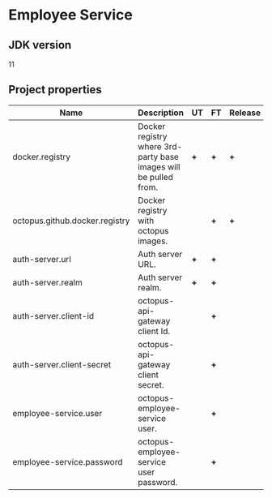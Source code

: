 # Employee Service

## JDK version

11

## Project properties

| Name                           | Description                                                      | UT    | FT    | Release |
|--------------------------------|------------------------------------------------------------------|-------|-------|---------|
| docker.registry                | Docker registry where 3rd-party base images will be pulled from. | **+** | **+** | **+**   |
| octopus.github.docker.registry | Docker registry with octopus images.                             |       | **+** | **+**   |
| auth-server.url                | Auth server URL.                                                 | **+** | **+** |         |
| auth-server.realm              | Auth server realm.                                               | **+** | **+** |         |
| auth-server.client-id          | octopus-api-gateway client Id.                                   |       | **+** |         |
| auth-server.client-secret      | octopus-api-gateway client secret.                               |       | **+** |         |
| employee-service.user          | octopus-employee-service user.                                   |       | **+** |         |
| employee-service.password      | octopus-employee-service user password.                          |       | **+** |         |